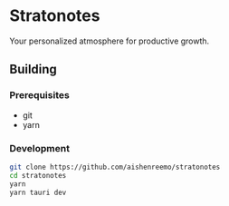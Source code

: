 # Stratonotes

Your personalized atmosphere for productive growth.

## Building

### Prerequisites

- git
- yarn

### Development

```sh
git clone https://github.com/aishenreemo/stratonotes
cd stratonotes
yarn
yarn tauri dev
```
